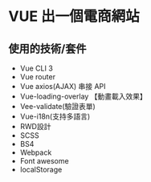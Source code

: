 # VUE 出一個電商網站

## 使用的技術/套件
- Vue CLI 3
- Vue router
- Vue axios(AJAX) 串接 API
- Vue-loading-overlay 【動畫載入效果】
- Vee-validate(驗證表單)
- Vue-i18n(支持多語言)
- RWD設計
- SCSS
- BS4
- Webpack
- Font awesome
- localStorage
